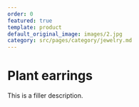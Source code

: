 ```yaml
---
order: 0
featured: true
template: product
default_original_image: images/2.jpg
category: src/pages/category/jewelry.md
---
```

# Plant earrings

This is a filler description.
